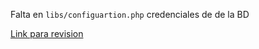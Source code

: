 Falta en `libs/configuartion.php` credenciales de de la BD

[Link para revision](https://if7103-tarea1.herokuapp.com/)